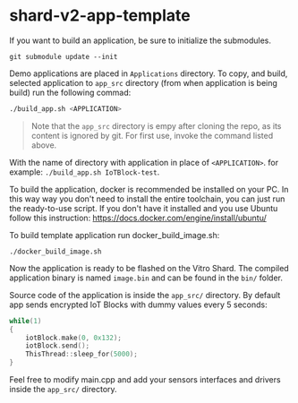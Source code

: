 # shard-v2-app-template

If you want to build an application, be sure to initialize the submodules.

```
git submodule update --init
```

Demo applications are placed in `Applications` directory. To copy, and build,
selected application to `app_src` directory (from when application is being
build) run the following commad: 

```bash
./build_app.sh <APPLICATION>
``` 

> Note that the `app_src` directory is empy after cloning the repo, as its
> content is ignored by git. For first use, invoke the command listed above.

With the name of directory with application in place of `<APPLICATION>`.
for example: `./build_app.sh IoTBlock-test`.

To build the application, docker is recommended be installed on your PC. In this
way way you don't need to install the entire toolchain, you can just run the
ready-to-use script. If you don't have it installed and you use Ubuntu follow
this instruction: https://docs.docker.com/engine/install/ubuntu/

To build template application run docker_build_image.sh:

```
./docker_build_image.sh
```

Now the application is ready to be flashed on the Vitro Shard. The compiled
application binary is named `image.bin` and can be found in the `bin/` folder.

Source code of the application is inside the `app_src/` directory. By default
app sends encrypted IoT Blocks with dummy values every 5 seconds:

```cpp
while(1)
{
    iotBlock.make(0, 0x132);
    iotBlock.send();
    ThisThread::sleep_for(5000);
}
```

Feel free to modify main.cpp and add your sensors interfaces and drivers inside
the `app_src/` directory.
